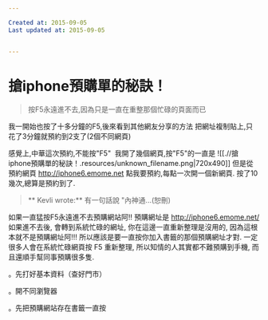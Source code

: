 ```yaml
---

Created at: 2015-09-05
Last updated at: 2015-09-05


---
```


# 搶iphone預購單的秘訣！


> 

> 按F5永遠進不去,因為只是一直在重整那個忙碌的頁面而已

我一開始也按了十多分鐘的F5,後來看到其他網友分享的方法
把網址複制貼上,只花了3分鐘就預約到2支了(2個不同網頁)

感覺上,中華這次預約,不能按"F5" 
我開了幾個網頁,按"F5"的一直是
![[.//搶iphone預購單的秘訣！.resources/unknown_filename.png\|720x490]]
但是從預約網頁 http://iphone6.emome.net 點我要預約,每點一次開一個新網頁.
按了10幾次,總算是預約到了.

> **
> Kevli wrote:**
> 有一句話說 "內神通...(恕刪)

如果一直猛按F5永遠進不去預購網站阿!!
預購網址是 http://iphone6.emome.net/
如果進不去後, 會轉到系統忙碌的網址,
你在這邊一直重新整理是沒用的, 因為這根本就不是預購網址阿!!!
所以應該是要一直按你加入書籤的那個預購網址才對.
一定很多人會在系統忙碌網頁按 F5 重新整理,
所以知情的人其實都不難預購到手機, 而且還順手幫同事預購很多隻.

。先打好基本資料（查好門市）

。開不同瀏覽器

。先把預購網站存在書籤一直按

